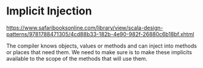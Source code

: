 # Implicit Injection

https://www.safaribooksonline.com/library/view/scala-design-patterns/9781788471305/4cd88b33-182b-4e90-982f-26880c6b18bf.xhtml

The compiler knows objects, values or methods and can inject into methods or places that need them.
We need to make sure is to make these implicits available to the scope of the methods that will use them.

